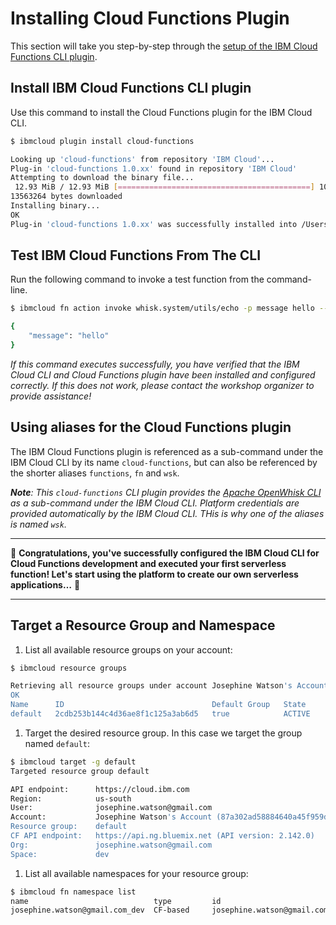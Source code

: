 # Installing Cloud Functions Plugin

This section will take you step-by-step through the [setup of the IBM Cloud Functions CLI plugin](https://cloud.ibm.com/functions/learn/cli).

## Install IBM Cloud Functions CLI plugin

Use this command to install the Cloud Functions plugin for the IBM Cloud CLI.

```bash
$ ibmcloud plugin install cloud-functions
```

```bash
Looking up 'cloud-functions' from repository 'IBM Cloud'...
Plug-in 'cloud-functions 1.0.xx' found in repository 'IBM Cloud'
Attempting to download the binary file...
 12.93 MiB / 12.93 MiB [===========================================] 100.00% 1s
13563264 bytes downloaded
Installing binary...
OK
Plug-in 'cloud-functions 1.0.xx' was successfully installed into /Users/Joesephine/.bluemix/plugins/cloud-functions. Use 'ibmcloud plugin show cloud-functions' to show its details.
```

## Test IBM Cloud Functions From The CLI

Run the following command to invoke a test function from the command-line.

```bash
$ ibmcloud fn action invoke whisk.system/utils/echo -p message hello --result
```

```bash
{
    "message": "hello"
}
```

_If this command executes successfully, you have verified that the IBM Cloud CLI and Cloud Functions plugin have been installed and configured correctly. If this does not work, please contact the workshop organizer to provide assistance!_

## Using aliases for the Cloud Functions plugin

The IBM Cloud Functions plugin is referenced as a sub-command under the IBM Cloud CLI by its name `cloud-functions`, but can also be referenced by the shorter aliases `functions`, `fn` and `wsk`.

_**Note**: This `cloud-functions` CLI plugin provides the_ [_Apache OpenWhisk CLI_](https://github.com/apache/incubator-openwhisk/blob/master/docs/cli.md) _as a sub-command under the IBM Cloud CLI. Platform credentials are provided automatically by the IBM Cloud CLI. THis is why one of the aliases is named `wsk`._

---
🎉 **Congratulations, you've successfully configured the IBM Cloud CLI for Cloud Functions development and executed your first serverless function! Let's start using the platform to create our own serverless applications…** 🎉

---

## Target a Resource Group and Namespace

1. List all available resource groups on your account:
```bash
$ ibmcloud resource groups
```
```bash
Retrieving all resource groups under account Josephine Watson's Account as josephine.watson@gmail.com...
OK
Name      ID                                 Default Group   State
default   2cdb253b144c4d36ae8f1c125a3ab6d5   true            ACTIVE
```

1. Target the desired resource group. In this case we target the group named `default`:

```bash
$ ibmcloud target -g default
Targeted resource group default

API endpoint:      https://cloud.ibm.com
Region:            us-south
User:              josephine.watson@gmail.com
Account:           Josephine Watson's Account (87a302ad58884640a45f959d3da6cc77)
Resource group:    default
CF API endpoint:   https://api.ng.bluemix.net (API version: 2.142.0)
Org:               josephine.watson@gmail.com
Space:             dev
```

1. List all available namespaces for your resource group:

```bash
$ ibmcloud fn namespace list
name                            type         id                                    description
josephine.watson@gmail.com_dev  CF-based     josephine.watson@gmail.com_dev
```
